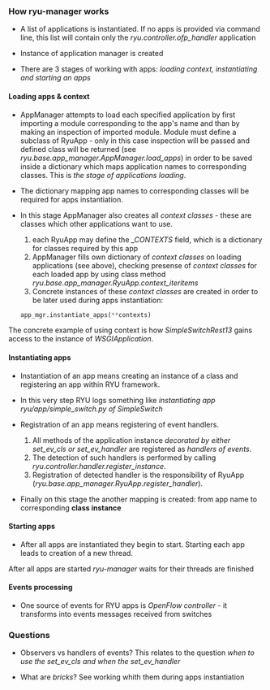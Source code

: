 ### How ryu-manager works

* A list of applications is instantiated. If no apps is provided via command line, this list will contain only the *ryu.controller.ofp_handler* application

* Instance of application manager is created

* There are 3 stages of working with apps: *loading context, instantiating and starting an apps*


#### Loading apps & context

* AppManager attempts to load each specified application by first importing a module corresponding to the app's name and than by making an inspection of imported module. Module must define a subclass of RyuApp - only in this case inspection will be passed and defined class will be returned (see *ryu.base.app_manager.AppManager.load_apps*) in order to be saved inside a dictionary which maps application names to corresponding classes. This is *the stage of applications loading*.
    
* The dictionary mapping app names to corresponding classes will be required for apps instantiation.

* In this stage AppManager also creates all *context classes* - these are classes which other applications want to use.

    1. each RyuApp may define the *_CONTEXTS* field, which is a dictionary for classes required by this app
    2. AppManager fills own dictionary of *context classes* on loading applications (see above), checking presense of *context classes* for each loaded app by using class method *ryu.base.app_manager.RyuApp.context_iteritems*
    3. Concrete instances of these *context classes* are created in order to be later used during apps instantiation:
    ```python
    app_mgr.instantiate_apps(**contexts)
    ```
The concrete example of using context is how *SimpleSwitchRest13* gains access to the instance of *WSGIApplication*.


#### Instantiating apps

* Instantiation of an app means creating an instance of a class and registering an app within RYU framework.

* In this very step RYU logs something like *instantiating app ryu/app/simple_switch.py of SimpleSwitch*
    
* Registration of an app means registering of event handlers.
    
    1. All methods of the application instance *decorated by either set_ev_cls or set_ev_handler* are registered as *handlers of events*. 
    2. The detection of such handlers is performed by calling *ryu.controller.handler.register_instance*.
    3. Registration of detected handler is the responsibility of RyuApp (*ryu.base.app_manager.RyuApp.register_handler*).
    
* Finally on this stage the another mapping is created: from app name to corresponding **class instance**


#### Starting apps

* After all apps are instantiated they begin to start. Starting each app leads to creation of a new thread.

After all apps are started *ryu-manager* waits for their threads are finished


#### Events processing

* One source of events for RYU apps is *OpenFlow controller* - it transforms into events messages received from switches


### Questions

* Observers vs handlers of events? This relates to the question *when to use the set_ev_cls and when the set_ev_handler*

* What are *bricks*? See working whith them during apps instantiation

